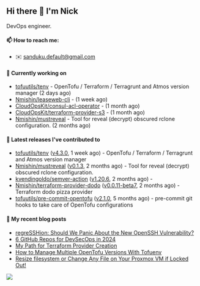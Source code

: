 ## Hi there 👋 I'm Nick

DevOps engineer.

#### 📫 How to reach me:

- ✉️ sanduku.default@gmail.com

#### 👷 Currently working on


- [tofuutils/tenv](https://github.com/tofuutils/tenv) - OpenTofu / Terraform / Terragrunt and Atmos version manager (2 days ago)
- [Nmishin/leaseweb-cli](https://github.com/Nmishin/leaseweb-cli) -  (1 week ago)
- [CloudOpsKit/consul-acl-operator](https://github.com/CloudOpsKit/consul-acl-operator) -  (1 month ago)
- [CloudOpsKit/terraform-provider-s3](https://github.com/CloudOpsKit/terraform-provider-s3) -  (1 month ago)
- [Nmishin/mustreveal](https://github.com/Nmishin/mustreveal) - Tool for reveal (decrypt) obscured rclone configuration. (2 months ago)

#### 🔭 Latest releases I've contributed to

- [tofuutils/tenv](https://github.com/tofuutils/tenv) ([v4.3.0](https://github.com/tofuutils/tenv/releases/tag/v4.3.0), 1 week ago) - OpenTofu / Terraform / Terragrunt and Atmos version manager
- [Nmishin/mustreveal](https://github.com/Nmishin/mustreveal) ([v0.1.3](https://github.com/Nmishin/mustreveal/releases/tag/v0.1.3), 2 months ago) - Tool for reveal (decrypt) obscured rclone configuration.
- [kvendingoldo/semver-action](https://github.com/kvendingoldo/semver-action) ([v1.20.6](https://github.com/kvendingoldo/semver-action/releases/tag/v1.20.6), 2 months ago) - 
- [Nmishin/terraform-provider-dodo](https://github.com/Nmishin/terraform-provider-dodo) ([v0.0.11-beta7](https://github.com/Nmishin/terraform-provider-dodo/releases/tag/v0.0.11-beta7), 2 months ago) - Terraform dodo pizza provider
- [tofuutils/pre-commit-opentofu](https://github.com/tofuutils/pre-commit-opentofu) ([v2.1.0](https://github.com/tofuutils/pre-commit-opentofu/releases/tag/v2.1.0), 5 months ago) - pre-commit git hooks to take care of OpenTofu configurations

#### 📜 My recent blog posts
- [regreSSHion: Should We Panic About the New OpenSSH Vulnerability?](https://dzone.com/articles/what-is-the-regresshion-vulnerability)
- [6 GitHub Repos for DevSecOps in 2024](https://hackernoon.com/6-github-repos-for-devsecops-in-2024)
- [My Path for Terraform Provider Creation](https://hackernoon.com/my-path-for-terraform-provider-creation)
- [How to Manage Multiple OpenTofu Versions With Tofuenv](https://hackernoon.com/how-to-manage-multiple-opentofu-versions-with-tofuenv)
- [Resize filesystem or Change Any File on Your Proxmox VM if Locked Out!](https://hackernoon.com/resize-filesystem-or-change-any-file-on-your-proxmox-vm-if-locked-out)

![](https://komarev.com/ghpvc/?username=Nmishin&color=green)
